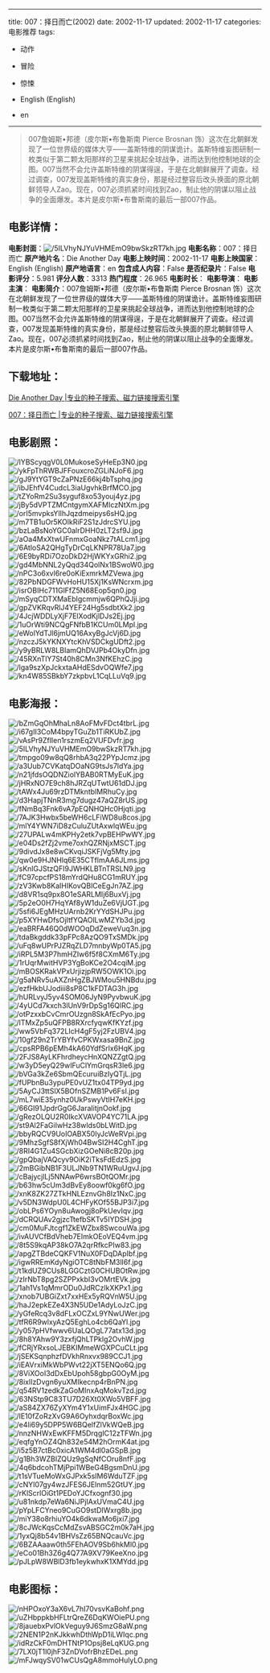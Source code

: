 
---
title: 007：择日而亡(2002)
date: 2002-11-17
updated: 2002-11-17
categories: 电影推荐
tags:
- 动作
- 冒险
- 惊悚

- English (English)
- en
---


> 007詹姆斯•邦德（皮尔斯•布鲁斯南 Pierce Brosnan 饰）这次在北朝鲜发现了一位世界级的媒体大亨——盖斯特维的阴谋诡计。盖斯特维妄图研制一枚类似于第二颗太阳那样的卫星来挑起全球战争，进而达到他控制地球的企图。007当然不会允许盖斯特维的阴谋得逞，于是在北朝鲜展开了调查。经过调查，007发现盖斯特维的真实身份，那是经过整容后改头换面的原北朝鲜领导人Zao。现在，007必须抓紧时间找到Zao，制止他的阴谋以阻止战争的全面爆发。本片是皮尔斯•布鲁斯南的最后一部007作品。

## **电影详情**：

**电影封面**：<img src="https://image.tmdb.org/t/p/w200/5ILVhyNJYuVHMEmO9bwSkzRT7kh.jpg" alt="/5ILVhyNJYuVHMEmO9bwSkzRT7kh.jpg" title="/5ILVhyNJYuVHMEmO9bwSkzRT7kh.jpg">
**电影名称**：007：择日而亡
**原产地片名**：Die Another Day
**电影上映时间**：2002-11-17
**电影上映国家**：English (English)
**原产地语言**：en
**包含成人内容**：False
**是否纪录片**：False
**电影评分**：5.981
**评分人数**：3313
**热门程度**：26.965
**电影时长**：
**电影导演**：
**电影主演**：
**电影简介**：007詹姆斯•邦德（皮尔斯•布鲁斯南 Pierce Brosnan 饰）这次在北朝鲜发现了一位世界级的媒体大亨——盖斯特维的阴谋诡计。盖斯特维妄图研制一枚类似于第二颗太阳那样的卫星来挑起全球战争，进而达到他控制地球的企图。007当然不会允许盖斯特维的阴谋得逞，于是在北朝鲜展开了调查。经过调查，007发现盖斯特维的真实身份，那是经过整容后改头换面的原北朝鲜领导人Zao。现在，007必须抓紧时间找到Zao，制止他的阴谋以阻止战争的全面爆发。本片是皮尔斯•布鲁斯南的最后一部007作品。

## **下载地址**：
[Die Another Day |专业的种子搜索、磁力链接搜索引擎](https://movie.amd794.com:2083/?search=Die%20Another%20Day&ordering=&mode=match_phrase&page_size=10&page=1)

[007：择日而亡 |专业的种子搜索、磁力链接搜索引擎](https://movie.amd794.com:2083/?search=007%EF%BC%9A%E6%8B%A9%E6%97%A5%E8%80%8C%E4%BA%A1&ordering=&mode=match_phrase&page_size=10&page=1)
 

## **电影剧照**：
<img src="https://image.tmdb.org/t/p/original/lYBScyqgV0L0MukoseSyHeEp3N0.jpg" alt="/lYBScyqgV0L0MukoseSyHeEp3N0.jpg" title="/lYBScyqgV0L0MukoseSyHeEp3N0.jpg"><img src="https://image.tmdb.org/t/p/original/ykFpThRWBJFFouxcroZGLiNJoF6.jpg" alt="/ykFpThRWBJFFouxcroZGLiNJoF6.jpg" title="/ykFpThRWBJFFouxcroZGLiNJoF6.jpg"><img src="https://image.tmdb.org/t/p/original/gJ9YtYGT9cZaPNzE66kj4bTsphq.jpg" alt="/gJ9YtYGT9cZaPNzE66kj4bTsphq.jpg" title="/gJ9YtYGT9cZaPNzE66kj4bTsphq.jpg"><img src="https://image.tmdb.org/t/p/original/ibJEhfV4CudcL3iaUgvhkBrfMCO.jpg" alt="/ibJEhfV4CudcL3iaUgvhkBrfMCO.jpg" title="/ibJEhfV4CudcL3iaUgvhkBrfMCO.jpg"><img src="https://image.tmdb.org/t/p/original/tZYoRm2Su3syguf8xo53youj4yz.jpg" alt="/tZYoRm2Su3syguf8xo53youj4yz.jpg" title="/tZYoRm2Su3syguf8xo53youj4yz.jpg"><img src="https://image.tmdb.org/t/p/original/jBy5dVPTZMCntgymXAFMIczNtXm.jpg" alt="/jBy5dVPTZMCntgymXAFMIczNtXm.jpg" title="/jBy5dVPTZMCntgymXAFMIczNtXm.jpg"><img src="https://image.tmdb.org/t/p/original/orI5mvpksYIlhJqzdmeipys6sHQ.jpg" alt="/orI5mvpksYIlhJqzdmeipys6sHQ.jpg" title="/orI5mvpksYIlhJqzdmeipys6sHQ.jpg"><img src="https://image.tmdb.org/t/p/original/m7TB1uOr5KOlkRiF2S1zJdrcSYU.jpg" alt="/m7TB1uOr5KOlkRiF2S1zJdrcSYU.jpg" title="/m7TB1uOr5KOlkRiF2S1zJdrcSYU.jpg"><img src="https://image.tmdb.org/t/p/original/bzLaBsNoYGC0alrDHH0zLT2sf9J.jpg" alt="/bzLaBsNoYGC0alrDHH0zLT2sf9J.jpg" title="/bzLaBsNoYGC0alrDHH0zLT2sf9J.jpg"><img src="https://image.tmdb.org/t/p/original/aOa4MxXtwUFnmxGoaNkz7tALcm1.jpg" alt="/aOa4MxXtwUFnmxGoaNkz7tALcm1.jpg" title="/aOa4MxXtwUFnmxGoaNkz7tALcm1.jpg"><img src="https://image.tmdb.org/t/p/original/6AtloSA2QHgTyDrCqLKNPR78Ua7.jpg" alt="/6AtloSA2QHgTyDrCqLKNPR78Ua7.jpg" title="/6AtloSA2QHgTyDrCqLKNPR78Ua7.jpg"><img src="https://image.tmdb.org/t/p/original/6E9byRDi7OzoDkD2HjWKYxGRhi2.jpg" alt="/6E9byRDi7OzoDkD2HjWKYxGRhi2.jpg" title="/6E9byRDi7OzoDkD2HjWKYxGRhi2.jpg"><img src="https://image.tmdb.org/t/p/original/gd4MbNNL2yQqd34QolNx1BSwoW0.jpg" alt="/gd4MbNNL2yQqd34QolNx1BSwoW0.jpg" title="/gd4MbNNL2yQqd34QolNx1BSwoW0.jpg"><img src="https://image.tmdb.org/t/p/original/nPC3o6xvl6re0oKiExmrkMZVewa.jpg" alt="/nPC3o6xvl6re0oKiExmrkMZVewa.jpg" title="/nPC3o6xvl6re0oKiExmrkMZVewa.jpg"><img src="https://image.tmdb.org/t/p/original/82PbNDGFWvHoHU15Xj1KsWNcrxm.jpg" alt="/82PbNDGFWvHoHU15Xj1KsWNcrxm.jpg" title="/82PbNDGFWvHoHU15Xj1KsWNcrxm.jpg"><img src="https://image.tmdb.org/t/p/original/isrOBIHc711GlFfZ5N68Eop5qn0.jpg" alt="/isrOBIHc711GlFfZ5N68Eop5qn0.jpg" title="/isrOBIHc711GlFfZ5N68Eop5qn0.jpg"><img src="https://image.tmdb.org/t/p/original/mSyqCDTXMaEbIgcmmjw6QPhQJji.jpg" alt="/mSyqCDTXMaEbIgcmmjw6QPhQJji.jpg" title="/mSyqCDTXMaEbIgcmmjw6QPhQJji.jpg"><img src="https://image.tmdb.org/t/p/original/gpZVKRqvRlJ4YEF24Hg5sdbtXk2.jpg" alt="/gpZVKRqvRlJ4YEF24Hg5sdbtXk2.jpg" title="/gpZVKRqvRlJ4YEF24Hg5sdbtXk2.jpg"><img src="https://image.tmdb.org/t/p/original/4JcjWDDLyXjF7ElXodKjlDJs2Ej.jpg" alt="/4JcjWDDLyXjF7ElXodKjlDJs2Ej.jpg" title="/4JcjWDDLyXjF7ElXodKjlDJs2Ej.jpg"><img src="https://image.tmdb.org/t/p/original/1uOrWti9NCQgFNfbB1KCUm0LMpl.jpg" alt="/1uOrWti9NCQgFNfbB1KCUm0LMpl.jpg" title="/1uOrWti9NCQgFNfbB1KCUm0LMpl.jpg"><img src="https://image.tmdb.org/t/p/original/eWolYdTJl6jmUQ16AxyBgJcVj6D.jpg" alt="/eWolYdTJl6jmUQ16AxyBgJcVj6D.jpg" title="/eWolYdTJl6jmUQ16AxyBgJcVj6D.jpg"><img src="https://image.tmdb.org/t/p/original/nzczJ5kYKNXYtcKhVSDCkgUDft2.jpg" alt="/nzczJ5kYKNXYtcKhVSDCkgUDft2.jpg" title="/nzczJ5kYKNXYtcKhVSDCkgUDft2.jpg"><img src="https://image.tmdb.org/t/p/original/y9yBRLW8LBIamQhDVJPb4OkyDfn.jpg" alt="/y9yBRLW8LBIamQhDVJPb4OkyDfn.jpg" title="/y9yBRLW8LBIamQhDVJPb4OkyDfn.jpg"><img src="https://image.tmdb.org/t/p/original/45RXnTlY7St40h8CMn3NfKEhzC.jpg" alt="/45RXnTlY7St40h8CMn3NfKEhzC.jpg" title="/45RXnTlY7St40h8CMn3NfKEhzC.jpg"><img src="https://image.tmdb.org/t/p/original/lga9szXpJckxtaAHdESdvOQWfe7.jpg" alt="/lga9szXpJckxtaAHdESdvOQWfe7.jpg" title="/lga9szXpJckxtaAHdESdvOQWfe7.jpg"><img src="https://image.tmdb.org/t/p/original/kn4W85SBkbY7zkpbvL1CqLLuVq9.jpg" alt="/kn4W85SBkbY7zkpbvL1CqLLuVq9.jpg" title="/kn4W85SBkbY7zkpbvL1CqLLuVq9.jpg">

## **电影海报**：
<img src="https://image.tmdb.org/t/p/original/bZmGqOhMhaLn8AoFMvFDct4tbrL.jpg" alt="/bZmGqOhMhaLn8AoFMvFDct4tbrL.jpg" title="/bZmGqOhMhaLn8AoFMvFDct4tbrL.jpg"><img src="https://image.tmdb.org/t/p/original/i67gII3CoM4bpyTGuZb1TiRKUbZ.jpg" alt="/i67gII3CoM4bpyTGuZb1TiRKUbZ.jpg" title="/i67gII3CoM4bpyTGuZb1TiRKUbZ.jpg"><img src="https://image.tmdb.org/t/p/original/vAsPr9ZflIen1rszmEq2VUFDvfr.jpg" alt="/vAsPr9ZflIen1rszmEq2VUFDvfr.jpg" title="/vAsPr9ZflIen1rszmEq2VUFDvfr.jpg"><img src="https://image.tmdb.org/t/p/original/5ILVhyNJYuVHMEmO9bwSkzRT7kh.jpg" alt="/5ILVhyNJYuVHMEmO9bwSkzRT7kh.jpg" title="/5ILVhyNJYuVHMEmO9bwSkzRT7kh.jpg"><img src="https://image.tmdb.org/t/p/original/tmpgo09w8qQ8rhbA3q22PYpJcmz.jpg" alt="/tmpgo09w8qQ8rhbA3q22PYpJcmz.jpg" title="/tmpgo09w8qQ8rhbA3q22PYpJcmz.jpg"><img src="https://image.tmdb.org/t/p/original/a3Uub7CVKatqDOaNG9tsJs7ldYa.jpg" alt="/a3Uub7CVKatqDOaNG9tsJs7ldYa.jpg" title="/a3Uub7CVKatqDOaNG9tsJs7ldYa.jpg"><img src="https://image.tmdb.org/t/p/original/n21jfdsOQDNZiolYBAB0RTMyEuK.jpg" alt="/n21jfdsOQDNZiolYBAB0RTMyEuK.jpg" title="/n21jfdsOQDNZiolYBAB0RTMyEuK.jpg"><img src="https://image.tmdb.org/t/p/original/jHRxNO7E9ch8hJRZqUTwtU61dDJ.jpg" alt="/jHRxNO7E9ch8hJRZqUTwtU61dDJ.jpg" title="/jHRxNO7E9ch8hJRZqUTwtU61dDJ.jpg"><img src="https://image.tmdb.org/t/p/original/tAWx4Ju69rzDTMkntblMRhuCy.jpg" alt="/tAWx4Ju69rzDTMkntblMRhuCy.jpg" title="/tAWx4Ju69rzDTMkntblMRhuCy.jpg"><img src="https://image.tmdb.org/t/p/original/d3HapjTNnR3mg7dugz47aQZ8rUS.jpg" alt="/d3HapjTNnR3mg7dugz47aQZ8rUS.jpg" title="/d3HapjTNnR3mg7dugz47aQZ8rUS.jpg"><img src="https://image.tmdb.org/t/p/original/fNmBq3Fnk6vA7pEQNHQHc0Hjqti.jpg" alt="/fNmBq3Fnk6vA7pEQNHQHc0Hjqti.jpg" title="/fNmBq3Fnk6vA7pEQNHQHc0Hjqti.jpg"><img src="https://image.tmdb.org/t/p/original/7AJK3Hwbx5beWH6cLFiWD8u8cos.jpg" alt="/7AJK3Hwbx5beWH6cLFiWD8u8cos.jpg" title="/7AJK3Hwbx5beWH6cLFiWD8u8cos.jpg"><img src="https://image.tmdb.org/t/p/original/mlY4YWN7iD8zCuluZUtAxwlqWEu.jpg" alt="/mlY4YWN7iD8zCuluZUtAxwlqWEu.jpg" title="/mlY4YWN7iD8zCuluZUtAxwlqWEu.jpg"><img src="https://image.tmdb.org/t/p/original/27UPALw4mKPHy2etk7vpBEHPwWY.jpg" alt="/27UPALw4mKPHy2etk7vpBEHPwWY.jpg" title="/27UPALw4mKPHy2etk7vpBEHPwWY.jpg"><img src="https://image.tmdb.org/t/p/original/e04Ds2fZj2vme7oxhQZRNjxMSCT.jpg" alt="/e04Ds2fZj2vme7oxhQZRNjxMSCT.jpg" title="/e04Ds2fZj2vme7oxhQZRNjxMSCT.jpg"><img src="https://image.tmdb.org/t/p/original/9divdJx8e8wCKvqiJSKFjVg5Mty.jpg" alt="/9divdJx8e8wCKvqiJSKFjVg5Mty.jpg" title="/9divdJx8e8wCKvqiJSKFjVg5Mty.jpg"><img src="https://image.tmdb.org/t/p/original/qw0e9HJNHlq6E35CTflmAA6JLms.jpg" alt="/qw0e9HJNHlq6E35CTflmAA6JLms.jpg" title="/qw0e9HJNHlq6E35CTflmAA6JLms.jpg"><img src="https://image.tmdb.org/t/p/original/sKnlGJStzQFI9JWHKLBTnTRSLN9.jpg" alt="/sKnlGJStzQFI9JWHKLBTnTRSLN9.jpg" title="/sKnlGJStzQFI9JWHKLBTnTRSLN9.jpg"><img src="https://image.tmdb.org/t/p/original/fC97cpcfPS18mYrdQHu8CG1mRUY.jpg" alt="/fC97cpcfPS18mYrdQHu8CG1mRUY.jpg" title="/fC97cpcfPS18mYrdQHu8CG1mRUY.jpg"><img src="https://image.tmdb.org/t/p/original/zV3Kwb8KaIHIKovQBlCeEgJn7AZ.jpg" alt="/zV3Kwb8KaIHIKovQBlCeEgJn7AZ.jpg" title="/zV3Kwb8KaIHIKovQBlCeEgJn7AZ.jpg"><img src="https://image.tmdb.org/t/p/original/d8VR1sq9px8O1eSARLMIj6BuxVj.jpg" alt="/d8VR1sq9px8O1eSARLMIj6BuxVj.jpg" title="/d8VR1sq9px8O1eSARLMIj6BuxVj.jpg"><img src="https://image.tmdb.org/t/p/original/5p2eO0H7HqYAf8yW1duZe6VjUGT.jpg" alt="/5p2eO0H7HqYAf8yW1duZe6VjUGT.jpg" title="/5p2eO0H7HqYAf8yW1duZe6VjUGT.jpg"><img src="https://image.tmdb.org/t/p/original/5sfi6JEgMHzUArnb2KrYYdSHJPu.jpg" alt="/5sfi6JEgMHzUArnb2KrYYdSHJPu.jpg" title="/5sfi6JEgMHzUArnb2KrYYdSHJPu.jpg"><img src="https://image.tmdb.org/t/p/original/p5XYHwDfsOjItfYQAOlLwMZYb3d.jpg" alt="/p5XYHwDfsOjItfYQAOlLwMZYb3d.jpg" title="/p5XYHwDfsOjItfYQAOlLwMZYb3d.jpg"><img src="https://image.tmdb.org/t/p/original/eaBRFA46Q0dWOOqDdZeweVuq3n.jpg" alt="/eaBRFA46Q0dWOOqDdZeweVuq3n.jpg" title="/eaBRFA46Q0dWOOqDdZeweVuq3n.jpg"><img src="https://image.tmdb.org/t/p/original/tdaBkgddk33pFPc8AzQO9TxSMDk.jpg" alt="/tdaBkgddk33pFPc8AzQO9TxSMDk.jpg" title="/tdaBkgddk33pFPc8AzQO9TxSMDk.jpg"><img src="https://image.tmdb.org/t/p/original/uFq8wUPrPJZRqZLD7mnbyWp0TA5.jpg" alt="/uFq8wUPrPJZRqZLD7mnbyWp0TA5.jpg" title="/uFq8wUPrPJZRqZLD7mnbyWp0TA5.jpg"><img src="https://image.tmdb.org/t/p/original/iRPL5M3P7hmHZIw6f5f8CXmM6Ty.jpg" alt="/iRPL5M3P7hmHZIw6f5f8CXmM6Ty.jpg" title="/iRPL5M3P7hmHZIw6f5f8CXmM6Ty.jpg"><img src="https://image.tmdb.org/t/p/original/1rUqrMwitHVP3YgBoKCe2O4cqiM.jpg" alt="/1rUqrMwitHVP3YgBoKCe2O4cqiM.jpg" title="/1rUqrMwitHVP3YgBoKCe2O4cqiM.jpg"><img src="https://image.tmdb.org/t/p/original/mBOSKRakVPxUrjizjpRW5OWK1Oi.jpg" alt="/mBOSKRakVPxUrjizjpRW5OWK1Oi.jpg" title="/mBOSKRakVPxUrjizjpRW5OWK1Oi.jpg"><img src="https://image.tmdb.org/t/p/original/g5aNRv5uAXZnHgZBJWMou5HNBdu.jpg" alt="/g5aNRv5uAXZnHgZBJWMou5HNBdu.jpg" title="/g5aNRv5uAXZnHgZBJWMou5HNBdu.jpg"><img src="https://image.tmdb.org/t/p/original/ezfHkbUJodiii8sP8C1kFDTAG3h.jpg" alt="/ezfHkbUJodiii8sP8C1kFDTAG3h.jpg" title="/ezfHkbUJodiii8sP8C1kFDTAG3h.jpg"><img src="https://image.tmdb.org/t/p/original/hURLvyJ5yv4SOM06JyN9PyvbwuK.jpg" alt="/hURLvyJ5yv4SOM06JyN9PyvbwuK.jpg" title="/hURLvyJ5yv4SOM06JyN9PyvbwuK.jpg"><img src="https://image.tmdb.org/t/p/original/4yUCd7kxch3lUnV9rDpSg16QlRC.jpg" alt="/4yUCd7kxch3lUnV9rDpSg16QlRC.jpg" title="/4yUCd7kxch3lUnV9rDpSg16QlRC.jpg"><img src="https://image.tmdb.org/t/p/original/otPzxxbCvCmrOUzgn8SkAfEcPyo.jpg" alt="/otPzxxbCvCmrOUzgn8SkAfEcPyo.jpg" title="/otPzxxbCvCmrOUzgn8SkAfEcPyo.jpg"><img src="https://image.tmdb.org/t/p/original/lTMxZp5uQFPB8RXrcfyqwKfKYzf.jpg" alt="/lTMxZp5uQFPB8RXrcfyqwKfKYzf.jpg" title="/lTMxZp5uQFPB8RXrcfyqwKfKYzf.jpg"><img src="https://image.tmdb.org/t/p/original/ww5VbFq372LIcH4gF5yj2FzUBV4.jpg" alt="/ww5VbFq372LIcH4gF5yj2FzUBV4.jpg" title="/ww5VbFq372LIcH4gF5yj2FzUBV4.jpg"><img src="https://image.tmdb.org/t/p/original/10gf29n2TrYBYfvCPKWxasa9BnZ.jpg" alt="/10gf29n2TrYBYfvCPKWxasa9BnZ.jpg" title="/10gf29n2TrYBYfvCPKWxasa9BnZ.jpg"><img src="https://image.tmdb.org/t/p/original/cpsRPB6pEMh4kA60YdfSrlx6HqK.jpg" alt="/cpsRPB6pEMh4kA60YdfSrlx6HqK.jpg" title="/cpsRPB6pEMh4kA60YdfSrlx6HqK.jpg"><img src="https://image.tmdb.org/t/p/original/2FJS8AyLKFhrdheycHnXQNZZgtQ.jpg" alt="/2FJS8AyLKFhrdheycHnXQNZZgtQ.jpg" title="/2FJS8AyLKFhrdheycHnXQNZZgtQ.jpg"><img src="https://image.tmdb.org/t/p/original/w3yD5eyQ29wIFuClYmGrqsR3le6.jpg" alt="/w3yD5eyQ29wIFuClYmGrqsR3le6.jpg" title="/w3yD5eyQ29wIFuClYmGrqsR3le6.jpg"><img src="https://image.tmdb.org/t/p/original/bVGa3kZe6SbmQEcuruiBzIyQTjL.jpg" alt="/bVGa3kZe6SbmQEcuruiBzIyQTjL.jpg" title="/bVGa3kZe6SbmQEcuruiBzIyQTjL.jpg"><img src="https://image.tmdb.org/t/p/original/fUPbnBu3ypuPE0vUZ1tx04TP9yd.jpg" alt="/fUPbnBu3ypuPE0vUZ1tx04TP9yd.jpg" title="/fUPbnBu3ypuPE0vUZ1tx04TP9yd.jpg"><img src="https://image.tmdb.org/t/p/original/5AyCJ3ttSlX5BOfnSZMB1Pv6FsI.jpg" alt="/5AyCJ3ttSlX5BOfnSZMB1Pv6FsI.jpg" title="/5AyCJ3ttSlX5BOfnSZMB1Pv6FsI.jpg"><img src="https://image.tmdb.org/t/p/original/mL7wiE35ynhz0UkPswyVtIH7eKH.jpg" alt="/mL7wiE35ynhz0UkPswyVtIH7eKH.jpg" title="/mL7wiE35ynhz0UkPswyVtIH7eKH.jpg"><img src="https://image.tmdb.org/t/p/original/66GI91JpdrGgG6JaraIitjnOokf.jpg" alt="/66GI91JpdrGgG6JaraIitjnOokf.jpg" title="/66GI91JpdrGgG6JaraIitjnOokf.jpg"><img src="https://image.tmdb.org/t/p/original/gRezOLQU2R0IkcXVAVOP4YC71LA.jpg" alt="/gRezOLQU2R0IkcXVAVOP4YC71LA.jpg" title="/gRezOLQU2R0IkcXVAVOP4YC71LA.jpg"><img src="https://image.tmdb.org/t/p/original/st9Al2FaGiIwHz38wlds0bLWitD.jpg" alt="/st9Al2FaGiIwHz38wlds0bLWitD.jpg" title="/st9Al2FaGiIwHz38wlds0bLWitD.jpg"><img src="https://image.tmdb.org/t/p/original/bbyRQCV9UoIOABX50IyJcWeRVpi.jpg" alt="/bbyRQCV9UoIOABX50IyJcWeRVpi.jpg" title="/bbyRQCV9UoIOABX50IyJcWeRVpi.jpg"><img src="https://image.tmdb.org/t/p/original/9MhzSgfS8fXjWh04BwSI2H4CghT.jpg" alt="/9MhzSgfS8fXjWh04BwSI2H4CghT.jpg" title="/9MhzSgfS8fXjWh04BwSI2H4CghT.jpg"><img src="https://image.tmdb.org/t/p/original/8RI4G1Zu4SGcbXizGOeNi8cB20p.jpg" alt="/8RI4G1Zu4SGcbXizGOeNi8cB20p.jpg" title="/8RI4G1Zu4SGcbXizGOeNi8cB20p.jpg"><img src="https://image.tmdb.org/t/p/original/gpQbajVAQcyv9OiK2iTksFdEdzS.jpg" alt="/gpQbajVAQcyv9OiK2iTksFdEdzS.jpg" title="/gpQbajVAQcyv9OiK2iTksFdEdzS.jpg"><img src="https://image.tmdb.org/t/p/original/2mBGibNB1F3ULJNb9TN1WRuUgvJ.jpg" alt="/2mBGibNB1F3ULJNb9TN1WRuUgvJ.jpg" title="/2mBGibNB1F3ULJNb9TN1WRuUgvJ.jpg"><img src="https://image.tmdb.org/t/p/original/cBajycjlLj5NNAwP6wrsBOtQOMr.jpg" alt="/cBajycjlLj5NNAwP6wrsBOtQOMr.jpg" title="/cBajycjlLj5NNAwP6wrsBOtQOMr.jpg"><img src="https://image.tmdb.org/t/p/original/b63hw5cUm3dBvEy8oowf0kg6fO.jpg" alt="/b63hw5cUm3dBvEy8oowf0kg6fO.jpg" title="/b63hw5cUm3dBvEy8oowf0kg6fO.jpg"><img src="https://image.tmdb.org/t/p/original/xnK8ZK27ZTkHNLEznvGh8Iz1NxC.jpg" alt="/xnK8ZK27ZTkHNLEznvGh8Iz1NxC.jpg" title="/xnK8ZK27ZTkHNLEznvGh8Iz1NxC.jpg"><img src="https://image.tmdb.org/t/p/original/v5DN3WdpU0L4CHFyKOf55BJP3i7.jpg" alt="/v5DN3WdpU0L4CHFyKOf55BJP3i7.jpg" title="/v5DN3WdpU0L4CHFyKOf55BJP3i7.jpg"><img src="https://image.tmdb.org/t/p/original/obLPs6YOyn8uAwogj8oPkUevIqv.jpg" alt="/obLPs6YOyn8uAwogj8oPkUevIqv.jpg" title="/obLPs6YOyn8uAwogj8oPkUevIqv.jpg"><img src="https://image.tmdb.org/t/p/original/dCRQUAv2gjzcTtefbSKTv5IYDSH.jpg" alt="/dCRQUAv2gjzcTtefbSKTv5IYDSH.jpg" title="/dCRQUAv2gjzcTtefbSKTv5IYDSH.jpg"><img src="https://image.tmdb.org/t/p/original/cm0MuFJtcgf1ZkEWZbx8SwcouWa.jpg" alt="/cm0MuFJtcgf1ZkEWZbx8SwcouWa.jpg" title="/cm0MuFJtcgf1ZkEWZbx8SwcouWa.jpg"><img src="https://image.tmdb.org/t/p/original/ivAUVCfBdVheb7EImkOEoVEQ4vm.jpg" alt="/ivAUVCfBdVheb7EImkOEoVEQ4vm.jpg" title="/ivAUVCfBdVheb7EImkOEoVEQ4vm.jpg"><img src="https://image.tmdb.org/t/p/original/8t5S9kqAP38kO7A2qrRfkcPIw83.jpg" alt="/8t5S9kqAP38kO7A2qrRfkcPIw83.jpg" title="/8t5S9kqAP38kO7A2qrRfkcPIw83.jpg"><img src="https://image.tmdb.org/t/p/original/apgZTBdeCQKFV1NuX0FDqDApIbf.jpg" alt="/apgZTBdeCQKFV1NuX0FDqDApIbf.jpg" title="/apgZTBdeCQKFV1NuX0FDqDApIbf.jpg"><img src="https://image.tmdb.org/t/p/original/igwRREmKdyNgiOTC8tNbFM3lI6f.jpg" alt="/igwRREmKdyNgiOTC8tNbFM3lI6f.jpg" title="/igwRREmKdyNgiOTC8tNbFM3lI6f.jpg"><img src="https://image.tmdb.org/t/p/original/t1kdUZ9CUs8LGGCztG0CHUBOtRw.jpg" alt="/t1kdUZ9CUs8LGGCztG0CHUBOtRw.jpg" title="/t1kdUZ9CUs8LGGCztG0CHUBOtRw.jpg"><img src="https://image.tmdb.org/t/p/original/zIrNbT8pg2SZPPxkbI3vOMrtEVk.jpg" alt="/zIrNbT8pg2SZPPxkbI3vOMrtEVk.jpg" title="/zIrNbT8pg2SZPPxkbI3vOMrtEVk.jpg"><img src="https://image.tmdb.org/t/p/original/1ah1Vs1qMmrODu0JdRCzlkXKPx1.jpg" alt="/1ah1Vs1qMmrODu0JdRCzlkXKPx1.jpg" title="/1ah1Vs1qMmrODu0JdRCzlkXKPx1.jpg"><img src="https://image.tmdb.org/t/p/original/xnob7UBGiZxt7xxHEx5yRQVnW5U.jpg" alt="/xnob7UBGiZxt7xxHEx5yRQVnW5U.jpg" title="/xnob7UBGiZxt7xxHEx5yRQVnW5U.jpg"><img src="https://image.tmdb.org/t/p/original/haJ2epkEZe4X3N5UDe1AdyLoJzC.jpg" alt="/haJ2epkEZe4X3N5UDe1AdyLoJzC.jpg" title="/haJ2epkEZe4X3N5UDe1AdyLoJzC.jpg"><img src="https://image.tmdb.org/t/p/original/yGfeRcq3v8dFLxOCZxL9YNwUWer.jpg" alt="/yGfeRcq3v8dFLxOCZxL9YNwUWer.jpg" title="/yGfeRcq3v8dFLxOCZxL9YNwUWer.jpg"><img src="https://image.tmdb.org/t/p/original/tfR6R9wlxyAzQ5EghLo4cb6QaYl.jpg" alt="/tfR6R9wlxyAzQ5EghLo4cb6QaYl.jpg" title="/tfR6R9wlxyAzQ5EghLo4cb6QaYl.jpg"><img src="https://image.tmdb.org/t/p/original/y057pHVfwwv6UaLQOgL77atx13d.jpg" alt="/y057pHVfwwv6UaLQOgL77atx13d.jpg" title="/y057pHVfwwv6UaLQOgL77atx13d.jpg"><img src="https://image.tmdb.org/t/p/original/8h8YAhw9Y3zxfjQhLTPklg2OvhW.jpg" alt="/8h8YAhw9Y3zxfjQhLTPklg2OvhW.jpg" title="/8h8YAhw9Y3zxfjQhLTPklg2OvhW.jpg"><img src="https://image.tmdb.org/t/p/original/fCRjYRxsoLJEBKIMmeWGXPCuCLt.jpg" alt="/fCRjYRxsoLJEBKIMmeWGXPCuCLt.jpg" title="/fCRjYRxsoLJEBKIMmeWGXPCuCLt.jpg"><img src="https://image.tmdb.org/t/p/original/jSEKSqnphzfDVkhRnxvx989CCJ1.jpg" alt="/jSEKSqnphzfDVkhRnxvx989CCJ1.jpg" title="/jSEKSqnphzfDVkhRnxvx989CCJ1.jpg"><img src="https://image.tmdb.org/t/p/original/iEAVrxiMkWbPWvt22jXT5ENQo6Q.jpg" alt="/iEAVrxiMkWbPWvt22jXT5ENQo6Q.jpg" title="/iEAVrxiMkWbPWvt22jXT5ENQo6Q.jpg"><img src="https://image.tmdb.org/t/p/original/8ViXOoI3dDxEbUpoh58gbpG0OyM.jpg" alt="/8ViXOoI3dDxEbUpoh58gbpG0OyM.jpg" title="/8ViXOoI3dDxEbUpoh58gbpG0OyM.jpg"><img src="https://image.tmdb.org/t/p/original/8ixlIzDvgn6yuXMIkecnp4rBnPN.jpg" alt="/8ixlIzDvgn6yuXMIkecnp4rBnPN.jpg" title="/8ixlIzDvgn6yuXMIkecnp4rBnPN.jpg"><img src="https://image.tmdb.org/t/p/original/q54RV1zedkZaGoMInxAqMokvTzd.jpg" alt="/q54RV1zedkZaGoMInxAqMokvTzd.jpg" title="/q54RV1zedkZaGoMInxAqMokvTzd.jpg"><img src="https://image.tmdb.org/t/p/original/63NStp9C83TU7D26Xt0XWo5VBFF.jpg" alt="/63NStp9C83TU7D26Xt0XWo5VBFF.jpg" title="/63NStp9C83TU7D26Xt0XWo5VBFF.jpg"><img src="https://image.tmdb.org/t/p/original/aS84ZX76ZyXYm4Y1xUimFJx4HGC.jpg" alt="/aS84ZX76ZyXYm4Y1xUimFJx4HGC.jpg" title="/aS84ZX76ZyXYm4Y1xUimFJx4HGC.jpg"><img src="https://image.tmdb.org/t/p/original/lE10fZoRzXvG9A6OyhxdqrBoxWc.jpg" alt="/lE10fZoRzXvG9A6OyhxdqrBoxWc.jpg" title="/lE10fZoRzXvG9A6OyhxdqrBoxWc.jpg"><img src="https://image.tmdb.org/t/p/original/e4li69y5DPP5W6BQelfZlVkWQeB.jpg" alt="/e4li69y5DPP5W6BQelfZlVkWQeB.jpg" title="/e4li69y5DPP5W6BQelfZlVkWQeB.jpg"><img src="https://image.tmdb.org/t/p/original/nnzNHWxEwKFFM5DrqgIC12zTFWn.jpg" alt="/nnzNHWxEwKFFM5DrqgIC12zTFWn.jpg" title="/nnzNHWxEwKFFM5DrqgIC12zTFWn.jpg"><img src="https://image.tmdb.org/t/p/original/eqfgYnOZ4Qh832e54M2hOrmK4at.jpg" alt="/eqfgYnOZ4Qh832e54M2hOrmK4at.jpg" title="/eqfgYnOZ4Qh832e54M2hOrmK4at.jpg"><img src="https://image.tmdb.org/t/p/original/i5z5B7ctBc0xicA1WM4dl0aGSpB.jpg" alt="/i5z5B7ctBc0xicA1WM4dl0aGSpB.jpg" title="/i5z5B7ctBc0xicA1WM4dl0aGSpB.jpg"><img src="https://image.tmdb.org/t/p/original/g1Bh3WZBIZQUz9gSqNfCOru8nfF.jpg" alt="/g1Bh3WZBIZQUz9gSqNfCOru8nfF.jpg" title="/g1Bh3WZBIZQUz9gSqNfCOru8nfF.jpg"><img src="https://image.tmdb.org/t/p/original/4q6bdcohTMjPpi1WBeG4BgsmDnU.jpg" alt="/4q6bdcohTMjPpi1WBeG4BgsmDnU.jpg" title="/4q6bdcohTMjPpi1WBeG4BgsmDnU.jpg"><img src="https://image.tmdb.org/t/p/original/t1sVTueMoWxGJPxk5sIM6WduTZF.jpg" alt="/t1sVTueMoWxGJPxk5sIM6WduTZF.jpg" title="/t1sVTueMoWxGJPxk5sIM6WduTZF.jpg"><img src="https://image.tmdb.org/t/p/original/cNYI07gy4wzJFES6JElnm52GtUY.jpg" alt="/cNYI07gy4wzJFES6JElnm52GtUY.jpg" title="/cNYI07gy4wzJFES6JElnm52GtUY.jpg"><img src="https://image.tmdb.org/t/p/original/rKlScrlOiGt1PEDoYJCfxognf30.jpg" alt="/rKlScrlOiGt1PEDoYJCfxognf30.jpg" title="/rKlScrlOiGt1PEDoYJCfxognf30.jpg"><img src="https://image.tmdb.org/t/p/original/u81nkdp7eWa6NiJPjIAxUVmaC4U.jpg" alt="/u81nkdp7eWa6NiJPjIAxUVmaC4U.jpg" title="/u81nkdp7eWa6NiJPjIAxUVmaC4U.jpg"><img src="https://image.tmdb.org/t/p/original/pYpLFCYneo9CuGO9stDIWxrg8b.jpg" alt="/pYpLFCYneo9CuGO9stDIWxrg8b.jpg" title="/pYpLFCYneo9CuGO9stDIWxrg8b.jpg"><img src="https://image.tmdb.org/t/p/original/miY38o8rhiuYO4k6dkwaMo6jxi7.jpg" alt="/miY38o8rhiuYO4k6dkwaMo6jxi7.jpg" title="/miY38o8rhiuYO4k6dkwaMo6jxi7.jpg"><img src="https://image.tmdb.org/t/p/original/8cJWcKqsCcMdZsvABSGC2m0k7aH.jpg" alt="/8cJWcKqsCcMdZsvABSGC2m0k7aH.jpg" title="/8cJWcKqsCcMdZsvABSGC2m0k7aH.jpg"><img src="https://image.tmdb.org/t/p/original/1yxQj8b54v1BHVsZz65BNQcauVc.jpg" alt="/1yxQj8b54v1BHVsZz65BNQcauVc.jpg" title="/1yxQj8b54v1BHVsZz65BNQcauVc.jpg"><img src="https://image.tmdb.org/t/p/original/6BZAAaaw0th5FEhAOV9Sb6hkMl0.jpg" alt="/6BZAAaaw0th5FEhAOV9Sb6hkMl0.jpg" title="/6BZAAaaw0th5FEhAOV9Sb6hkMl0.jpg"><img src="https://image.tmdb.org/t/p/original/eCo01Bh3Z6g4Q77A9XV79KeeXno.jpg" alt="/eCo01Bh3Z6g4Q77A9XV79KeeXno.jpg" title="/eCo01Bh3Z6g4Q77A9XV79KeeXno.jpg"><img src="https://image.tmdb.org/t/p/original/pJLpW8WBlD3fb1eykwhxK1XMYdd.jpg" alt="/pJLpW8WBlD3fb1eykwhxK1XMYdd.jpg" title="/pJLpW8WBlD3fb1eykwhxK1XMYdd.jpg">

## **电影图标**：
<img src="https://image.tmdb.org/t/p/original/nHPOxoY3aX6vL7hI70vsvKaBohf.png" alt="/nHPOxoY3aX6vL7hI70vsvKaBohf.png" title="/nHPOxoY3aX6vL7hI70vsvKaBohf.png"><img src="https://image.tmdb.org/t/p/original/uZHbppkbHFLtrQreZ6DqKWOiePU.png" alt="/uZHbppkbHFLtrQreZ6DqKWOiePU.png" title="/uZHbppkbHFLtrQreZ6DqKWOiePU.png"><img src="https://image.tmdb.org/t/p/original/8jauebxPvlOkVeguy9J6SmzG8aW.png" alt="/8jauebxPvlOkVeguy9J6SmzG8aW.png" title="/8jauebxPvlOkVeguy9J6SmzG8aW.png"><img src="https://image.tmdb.org/t/p/original/2NEN1P2nKJkkwhDthWpD1iLWIqc.png" alt="/2NEN1P2nKJkkwhDthWpD1iLWIqc.png" title="/2NEN1P2nKJkkwhDthWpD1iLWIqc.png"><img src="https://image.tmdb.org/t/p/original/idRzCkF0mDHTNtP1Opsj8eLqKUG.png" alt="/idRzCkF0mDHTNtP1Opsj8eLqKUG.png" title="/idRzCkF0mDHTNtP1Opsj8eLqKUG.png"><img src="https://image.tmdb.org/t/p/original/7LX0jT1l0jhF3ZnDVofrBhzEDeL.png" alt="/7LX0jT1l0jhF3ZnDVofrBhzEDeL.png" title="/7LX0jT1l0jhF3ZnDVofrBhzEDeL.png"><img src="https://image.tmdb.org/t/p/original/mFJwqySV01wCUsQgA8mmoHulyLO.png" alt="/mFJwqySV01wCUsQgA8mmoHulyLO.png" title="/mFJwqySV01wCUsQgA8mmoHulyLO.png">
